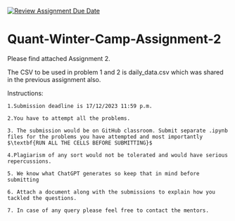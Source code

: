 [![Review Assignment Due Date](https://classroom.github.com/assets/deadline-readme-button-24ddc0f5d75046c5622901739e7c5dd533143b0c8e959d652212380cedb1ea36.svg)](https://classroom.github.com/a/9dXIDVPZ)
# Quant-Winter-Camp-Assignment-2




Please find attached Assignment 2.

The CSV to be used in problem 1 and 2 is daily_data.csv which was shared in the previous assignment also.

Instructions:

    1.Submission deadline is 17/12/2023 11:59 p.m.

    2.You have to attempt all the problems.

    3. The submission would be on GitHub classroom. Submit separate .ipynb files for the problems you have attempted and most importantly $\textbf{RUN ALL THE CELLS BEFORE SUBMITTING}$

    4.Plagiarism of any sort would not be tolerated and would have serious repercussions.

    5. We know what ChatGPT generates so keep that in mind before submitting

    6. Attach a document along with the submissions to explain how you tackled the questions.

    7. In case of any query please feel free to contact the mentors.
    
